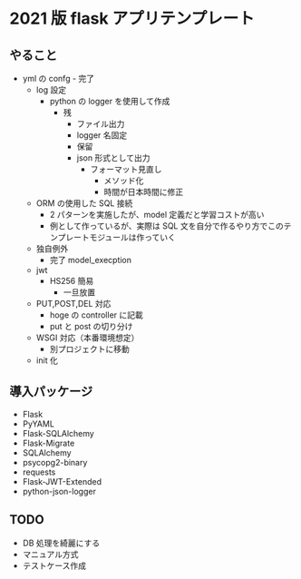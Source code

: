 # 2021 版 flask アプリテンプレート

## やること

- yml の confg - 完了
  - log 設定
    - python の logger を使用して作成
      - 残
        - ファイル出力
        - logger 名固定
        - 保留
        - json 形式として出力
          - フォーマット見直し
            - メソッド化
            - 時間が日本時間に修正
  - ORM の使用した SQL 接続
    - 2 パターンを実施したが、model 定義だと学習コストが高い
    - 例として作っているが、実際は SQL 文を自分で作るやり方でこのテンプレートモジュールは作っていく
  - 独自例外
    - 完了 model_execption
  - jwt
    - HS256 簡易
      - 一旦放置
  - PUT,POST,DEL 対応
    - hoge の controller に記載
    - put と post の切り分け
  - WSGI 対応（本番環境想定）
    - 別プロジェクトに移動
  - init 化

## 導入パッケージ

- Flask
- PyYAML
- Flask-SQLAlchemy
- Flask-Migrate
- SQLAlchemy
- psycopg2-binary
- requests
- Flask-JWT-Extended
- python-json-logger

## TODO

- DB 処理を綺麗にする
- マニュアル方式
- テストケース作成
